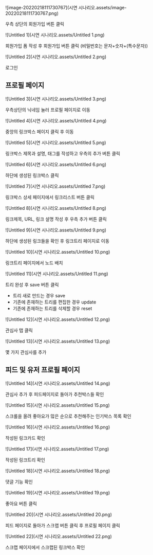 ![image-20220218111730767](시연 시나리오.assets/image-20220218111730767.png)

우측 상단의 회원가입 버튼 클릭



![Untitled 1](시연 시나리오.assets/Untitled 1.png)

회원가입 폼 작성 후 회원가입 버튼 클릭 (비밀번호는 문자+숫자+(특수문자))

![Untitled 2](시연 시나리오.assets/Untitled 2.png)

로그인



## 프로필 페이지

![Untitled 3](시연 시나리오.assets/Untitled 3.png)

우측상단의 닉네임 눌러 프로필 페이지로 이동



![Untitled 4](시연 시나리오.assets/Untitled 4.png)

중앙의 링크박스 페이지 클릭 후 이동



![Untitled 5](시연 시나리오.assets/Untitled 5.png)

링크박스 제목과 설명, 태그를 작성하고 우측의 추가 버튼 클릭



![Untitled 6](시연 시나리오.assets/Untitled 6.png)

하단에 생성된 링크박스 클릭



![Untitled 7](시연 시나리오.assets/Untitled 7.png)

링크박스 상세 페이지에서 링크리스트 버튼 클릭



![Untitled 8](시연 시나리오.assets/Untitled 8.png)

링크제목, URL, 링크 설명 작성 후 우측 추가 버튼 클릭

![Untitled 9](시연 시나리오.assets/Untitled 9.png)

하단에 생성된 링크들을 확인 후 링크트리 페이지로 이동



![Untitled 10](시연 시나리오.assets/Untitled 10.png)

링크트리 페이지에서 노드 배치



![Untitled 11](시연 시나리오.assets/Untitled 11.png)

트리 완성 후 save 버튼 클릭

- 트리 새로 만드는 경우 save
- 기존에 존재하는 트리를 편집한 경우 update
- 기존에 존재하는 트리를 삭제할 경우 reset



![Untitled 12](시연 시나리오.assets/Untitled 12.png)

관심사 탭 클릭



![Untitled 13](시연 시나리오.assets/Untitled 13.png)

몇 가지 관심사를 추가



## 피드 및 유저 프로필 페이지

![Untitled 14](시연 시나리오.assets/Untitled 14.png)

관심사 추가 후 피드페이지로 돌아가 추천박스들 확인



![Untitled 15](시연 시나리오.assets/Untitled 15.png)

스크롤을 올려 좋아요가 많은 순으로 추천해주는 인기박스 목록 확인



![Untitled 16](시연 시나리오.assets/Untitled 16.png)

작성된 링크카드 확인



![Untitled 17](시연 시나리오.assets/Untitled 17.png)

작성된 링크트리 확인



![Untitled 18](시연 시나리오.assets/Untitled 18.png)

댓글 기능 확인



![Untitled 19](시연 시나리오.assets/Untitled 19.png)

좋아요 버튼 클릭



![Untitled 20](시연 시나리오.assets/Untitled 20.png)

피드 페이지로 돌아가 스크랩 버튼 클릭 후 프로필 페이지 클릭



![Untitled 22](시연 시나리오.assets/Untitled 22.png)

스크랩 페이지에서 스크랩된 링크박스 확인
